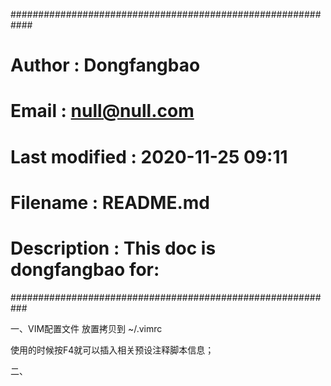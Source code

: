 ############################################################
# Author        : Dongfangbao
# Email         : null@null.com
# Last modified : 2020-11-25 09:11
# Filename      : README.md
# Description   : This doc is dongfangbao for:  
###########################################################

一、VIM配置文件
放置拷贝到 ~/.vimrc

使用的时候按F4就可以插入相关预设注释脚本信息；


二、




